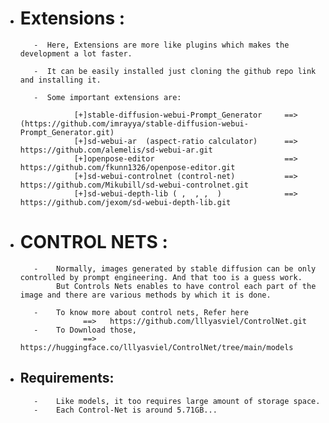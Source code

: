 - # Extensions :

         -  Here, Extensions are more like plugins which makes the development a lot faster.

         -  It can be easily installed just cloning the github repo link and installing it.

         -  Some important extensions are:

                  [+]stable-diffusion-webui-Prompt_Generator     ==>  (https://github.com/imrayya/stable-diffusion-webui-Prompt_Generator.git)
                  [+]sd-webui-ar  (aspect-ratio calculator)      ==>  https://github.com/alemelis/sd-webui-ar.git
                  [+]openpose-editor                             ==>  https://github.com/fkunn1326/openpose-editor.git
                  [+]sd-webui-controlnet (control-net)           ==>  https://github.com/Mikubill/sd-webui-controlnet.git
                  [+]sd-webui-depth-lib ( ,  , ,  )              ==>  https://github.com/jexom/sd-webui-depth-lib.git
         
         
- #  CONTROL NETS : 
        
         -    Normally, images generated by stable diffusion can be only controlled by prompt engineering. And that too is a guess work.
              But Controls Nets enables to have control each part of the image and there are various methods by which it is done.
         
         -    To know more about control nets, Refer here
                    ==>   https://github.com/lllyasviel/ControlNet.git
         -    To Download those,
                    ==>   https://huggingface.co/lllyasviel/ControlNet/tree/main/models
                
                
- ##  Requirements:
         
         -    Like models, it too requires large amount of storage space.
         -    Each Control-Net is around 5.71GB...
